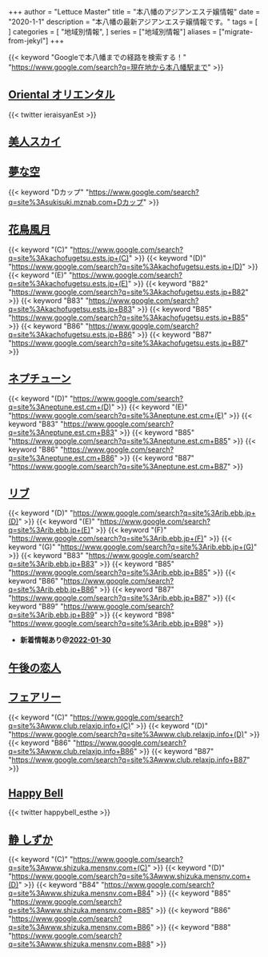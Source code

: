 +++
author = "Lettuce Master"
title = "本八幡のアジアンエステ嬢情報"
date = "2020-1-1"
description = "本八幡の最新アジアンエステ嬢情報です。"
tags = [
]
categories = [
    "地域別情報",
]
series = ["地域別情報"]
aliases = ["migrate-from-jekyl"]
+++

{{< keyword "Googleで本八幡までの経路を検索する！" "https://www.google.com/search?q=現在地から本八幡駅まで" >}}

## [Oriental オリエンタル](http://yelaixang.sweet-relaxation.com/)


{{< twitter ieraisyanEst >}}



## [美人スカイ](http://kfds.xyz/)


## [夢な空](http://sukisuki.mznab.com/)
{{< keyword "Dカップ" "https://www.google.com/search?q=site%3Asukisuki.mznab.com+Dカップ" >}} 

## [花鳥風月](https://kachofugetsu.ests.jp/)
{{< keyword "(C)" "https://www.google.com/search?q=site%3Akachofugetsu.ests.jp+(C)" >}} {{< keyword "(D)" "https://www.google.com/search?q=site%3Akachofugetsu.ests.jp+(D)" >}} {{< keyword "(E)" "https://www.google.com/search?q=site%3Akachofugetsu.ests.jp+(E)" >}} {{< keyword "B82" "https://www.google.com/search?q=site%3Akachofugetsu.ests.jp+B82" >}} {{< keyword "B83" "https://www.google.com/search?q=site%3Akachofugetsu.ests.jp+B83" >}} {{< keyword "B85" "https://www.google.com/search?q=site%3Akachofugetsu.ests.jp+B85" >}} {{< keyword "B86" "https://www.google.com/search?q=site%3Akachofugetsu.ests.jp+B86" >}} {{< keyword "B87" "https://www.google.com/search?q=site%3Akachofugetsu.ests.jp+B87" >}} 

## [ネプチューン](http://neptune.est.cm/)
{{< keyword "(D)" "https://www.google.com/search?q=site%3Aneptune.est.cm+(D)" >}} {{< keyword "(E)" "https://www.google.com/search?q=site%3Aneptune.est.cm+(E)" >}} {{< keyword "B83" "https://www.google.com/search?q=site%3Aneptune.est.cm+B83" >}} {{< keyword "B85" "https://www.google.com/search?q=site%3Aneptune.est.cm+B85" >}} {{< keyword "B86" "https://www.google.com/search?q=site%3Aneptune.est.cm+B86" >}} {{< keyword "B87" "https://www.google.com/search?q=site%3Aneptune.est.cm+B87" >}} 

## [リブ](http://rib.ebb.jp/)
{{< keyword "(D)" "https://www.google.com/search?q=site%3Arib.ebb.jp+(D)" >}} {{< keyword "(E)" "https://www.google.com/search?q=site%3Arib.ebb.jp+(E)" >}} {{< keyword "(F)" "https://www.google.com/search?q=site%3Arib.ebb.jp+(F)" >}} {{< keyword "(G)" "https://www.google.com/search?q=site%3Arib.ebb.jp+(G)" >}} {{< keyword "B83" "https://www.google.com/search?q=site%3Arib.ebb.jp+B83" >}} {{< keyword "B85" "https://www.google.com/search?q=site%3Arib.ebb.jp+B85" >}} {{< keyword "B86" "https://www.google.com/search?q=site%3Arib.ebb.jp+B86" >}} {{< keyword "B87" "https://www.google.com/search?q=site%3Arib.ebb.jp+B87" >}} {{< keyword "B89" "https://www.google.com/search?q=site%3Arib.ebb.jp+B89" >}} {{< keyword "B98" "https://www.google.com/search?q=site%3Arib.ebb.jp+B98" >}} 

- **新着情報あり@[2022-01-30](/post/2022-01-30)**
## [午後の恋人](http://hi-msg.com/gogo/)


## [フェアリー](http://www.club.relaxjp.info/)
{{< keyword "(C)" "https://www.google.com/search?q=site%3Awww.club.relaxjp.info+(C)" >}} {{< keyword "(D)" "https://www.google.com/search?q=site%3Awww.club.relaxjp.info+(D)" >}} {{< keyword "B86" "https://www.google.com/search?q=site%3Awww.club.relaxjp.info+B86" >}} {{< keyword "B87" "https://www.google.com/search?q=site%3Awww.club.relaxjp.info+B87" >}} 

## [Happy Bell](https://motoyawata-mensesthe.com/)


{{< twitter happybell_esthe >}}



## [静 しずか](http://www.shizuka.mensnv.com/)
{{< keyword "(C)" "https://www.google.com/search?q=site%3Awww.shizuka.mensnv.com+(C)" >}} {{< keyword "(D)" "https://www.google.com/search?q=site%3Awww.shizuka.mensnv.com+(D)" >}} {{< keyword "B84" "https://www.google.com/search?q=site%3Awww.shizuka.mensnv.com+B84" >}} {{< keyword "B85" "https://www.google.com/search?q=site%3Awww.shizuka.mensnv.com+B85" >}} {{< keyword "B86" "https://www.google.com/search?q=site%3Awww.shizuka.mensnv.com+B86" >}} {{< keyword "B88" "https://www.google.com/search?q=site%3Awww.shizuka.mensnv.com+B88" >}} 

